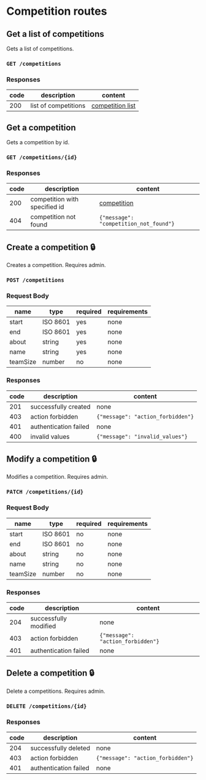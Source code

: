 # Competition routes

## Get a list of competitions

Gets a list of competitions.

### `GET /competitions`

### Responses

| code | description          | content                                       |
| ---- | -------------------- | --------------------------------------------- |
| 200  | list of competitions | [competition list](index.md#competition-list) |

## Get a competition

Gets a competition by id.

### `GET /competitions/{id}`

### Responses

| code | description                   | content                                |
| ---- | ----------------------------- | -------------------------------------- |
| 200  | competition with specified id | [competition](index.md#competition)    |
| 404  | competition not found         | `{"message": "competition_not_found"}` |

## Create a competition :lock:

Creates a competition. Requires admin.

### `POST /competitions`

### Request Body

| name     | type     | required | requirements |
| -------- | -------- | -------- | ------------ |
| start    | ISO 8601 | yes      | none         |
| end      | ISO 8601 | yes      | none         |
| about    | string   | yes      | none         |
| name     | string   | yes      | none         |
| teamSize | number   | no       | none         |

### Responses

| code | description           | content                           |
| ---- | --------------------- | --------------------------------- |
| 201  | successfully created  | none                              |
| 403  | action forbidden      | `{"message": "action_forbidden"}` |
| 401  | authentication failed | none                              |
| 400  | invalid values        | `{"message": "invalid_values"}`   |

## Modify a competition :lock:

Modifies a competition. Requires admin.

### `PATCH /competitions/{id}`

### Request Body

| name     | type     | required | requirements |
| -------- | -------- | -------- | ------------ |
| start    | ISO 8601 | no       | none         |
| end      | ISO 8601 | no       | none         |
| about    | string   | no       | none         |
| name     | string   | no       | none         |
| teamSize | number   | no       | none         |

### Responses

| code | description           | content                           |
| ---- | --------------------- | --------------------------------- |
| 204  | successfully modified | none                              |
| 403  | action forbidden      | `{"message": "action_forbidden"}` |
| 401  | authentication failed | none                              |

## Delete a competition :lock:

Delete a competitions. Requires admin.

### `DELETE /competitions/{id}`

### Responses

| code | description           | content                           |
| ---- | --------------------- | --------------------------------- |
| 204  | successfully deleted  | none                              |
| 403  | action forbidden      | `{"message": "action_forbidden"}` |
| 401  | authentication failed | none                              |